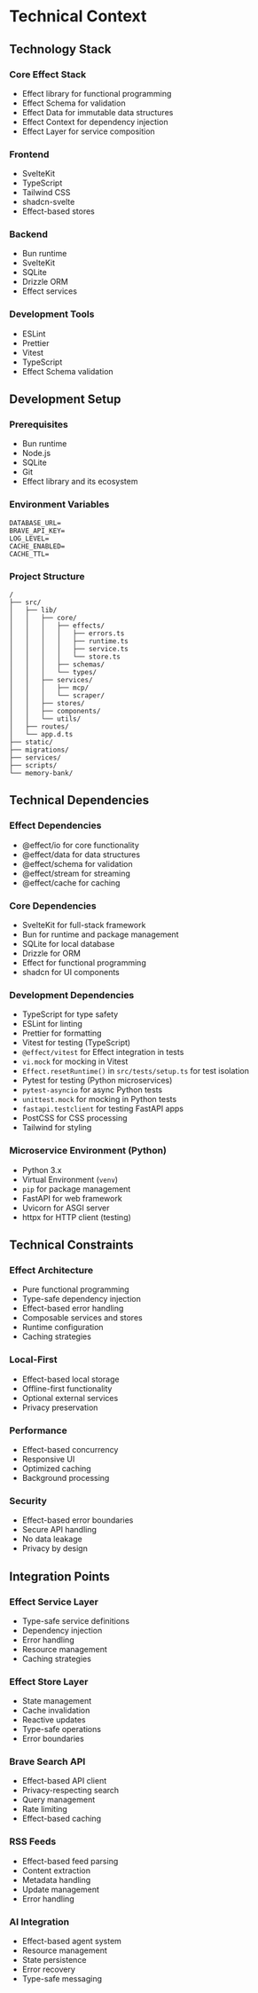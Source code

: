 # Technical Context

## Technology Stack

### Core Effect Stack
- Effect library for functional programming
- Effect Schema for validation
- Effect Data for immutable data structures
- Effect Context for dependency injection
- Effect Layer for service composition

### Frontend
- SvelteKit
- TypeScript
- Tailwind CSS
- shadcn-svelte
- Effect-based stores

### Backend
- Bun runtime
- SvelteKit
- SQLite
- Drizzle ORM
- Effect services

### Development Tools
- ESLint
- Prettier
- Vitest
- TypeScript
- Effect Schema validation

## Development Setup

### Prerequisites
- Bun runtime
- Node.js
- SQLite
- Git
- Effect library and its ecosystem

### Environment Variables
```env
DATABASE_URL=
BRAVE_API_KEY=
LOG_LEVEL=
CACHE_ENABLED=
CACHE_TTL=
```

### Project Structure
```
/
├── src/
│   ├── lib/
│   │   ├── core/
│   │   │   ├── effects/
│   │   │   │   ├── errors.ts
│   │   │   │   ├── runtime.ts
│   │   │   │   ├── service.ts
│   │   │   │   └── store.ts
│   │   │   ├── schemas/
│   │   │   └── types/
│   │   ├── services/
│   │   │   ├── mcp/
│   │   │   └── scraper/
│   │   ├── stores/
│   │   ├── components/
│   │   └── utils/
│   ├── routes/
│   └── app.d.ts
├── static/
├── migrations/
├── services/
├── scripts/
└── memory-bank/
```

## Technical Dependencies

### Effect Dependencies
- @effect/io for core functionality
- @effect/data for data structures
- @effect/schema for validation
- @effect/stream for streaming
- @effect/cache for caching

### Core Dependencies
- SvelteKit for full-stack framework
- Bun for runtime and package management
- SQLite for local database
- Drizzle for ORM
- Effect for functional programming
- shadcn for UI components

### Development Dependencies
- TypeScript for type safety
- ESLint for linting
- Prettier for formatting
- Vitest for testing (TypeScript)
- `@effect/vitest` for Effect integration in tests
- `vi.mock` for mocking in Vitest
- `Effect.resetRuntime()` in `src/tests/setup.ts` for test isolation
- Pytest for testing (Python microservices)
- `pytest-asyncio` for async Python tests
- `unittest.mock` for mocking in Python tests
- `fastapi.testclient` for testing FastAPI apps
- PostCSS for CSS processing
- Tailwind for styling

### Microservice Environment (Python)
- Python 3.x
- Virtual Environment (`venv`)
- `pip` for package management
- FastAPI for web framework
- Uvicorn for ASGI server
- httpx for HTTP client (testing)

## Technical Constraints

### Effect Architecture
- Pure functional programming
- Type-safe dependency injection
- Effect-based error handling
- Composable services and stores
- Runtime configuration
- Caching strategies

### Local-First
- Effect-based local storage
- Offline-first functionality
- Optional external services
- Privacy preservation

### Performance
- Effect-based concurrency
- Responsive UI
- Optimized caching
- Background processing

### Security
- Effect-based error boundaries
- Secure API handling
- No data leakage
- Privacy by design

## Integration Points

### Effect Service Layer
- Type-safe service definitions
- Dependency injection
- Error handling
- Resource management
- Caching strategies

### Effect Store Layer
- State management
- Cache invalidation
- Reactive updates
- Type-safe operations
- Error boundaries

### Brave Search API
- Effect-based API client
- Privacy-respecting search
- Query management
- Rate limiting
- Effect-based caching

### RSS Feeds
- Effect-based feed parsing
- Content extraction
- Metadata handling
- Update management
- Error handling

### AI Integration
- Effect-based agent system
- Resource management
- State persistence
- Error recovery
- Type-safe messaging 